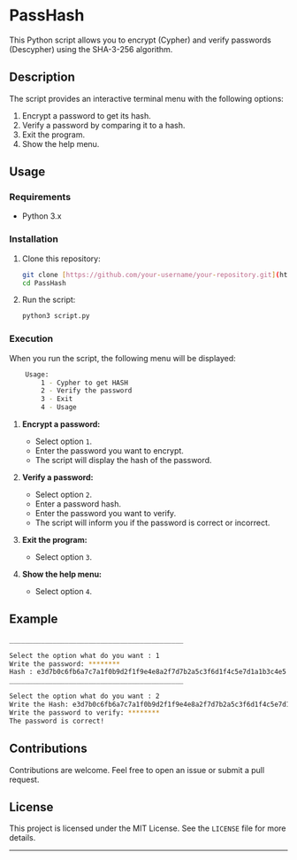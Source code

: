# PassHash

This Python script allows you to encrypt (Cypher) and verify passwords (Descypher) using the SHA-3-256 algorithm.

## Description

The script provides an interactive terminal menu with the following options:
1. Encrypt a password to get its hash.
2. Verify a password by comparing it to a hash.
3. Exit the program.
4. Show the help menu.

## Usage

### Requirements

- Python 3.x

### Installation

1. Clone this repository:
    ```sh
    git clone [https://github.com/your-username/your-repository.git](https://github.com/Franmartin09/PassHash.git)
    cd PassHash
    ```

2. Run the script:
    ```sh
    python3 script.py
    ```

### Execution

When you run the script, the following menu will be displayed:

```sh
    Usage: 
        1 - Cypher to get HASH
        2 - Verify the password 
        3 - Exit 
        4 - Usage 
```

1. **Encrypt a password:**
    - Select option `1`.
    - Enter the password you want to encrypt.
    - The script will display the hash of the password.

2. **Verify a password:**
    - Select option `2`.
    - Enter a password hash.
    - Enter the password you want to verify.
    - The script will inform you if the password is correct or incorrect.

3. **Exit the program:**
    - Select option `3`.

4. **Show the help menu:**
    - Select option `4`.

## Example

```sh
____________________________________________

Select the option what do you want : 1
Write the password: ********
Hash : e3d7b0c6fb6a7c7a1f0b9d2f1f9e4e8a2f7d7b2a5c3f6d1f4c5e7d1a1b3c4e5
____________________________________________

Select the option what do you want : 2
Write the Hash: e3d7b0c6fb6a7c7a1f0b9d2f1f9e4e8a2f7d7b2a5c3f6d1f4c5e7d1a1b3c4e5
Write the password to verify: ********
The password is correct!
```

## Contributions

Contributions are welcome. Feel free to open an issue or submit a pull request.

## License

This project is licensed under the MIT License. See the `LICENSE` file for more details.

---
